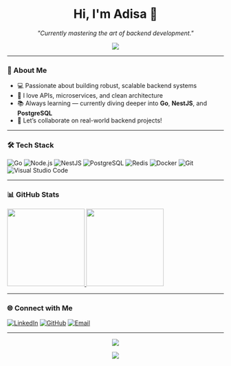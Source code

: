 <h1 align="center">Hi, I'm Adisa 👋</h1>

<p align="center">
  <i>"Currently mastering the art of backend development."</i>
</p>

<p align="center">
  <img src="https://readme-typing-svg.demolab.com/?lines=Backend+Developer;Golang,+Node.js+Enthusiast;Open+Source+Lover;Let’s+Build+Something+Cool!" />
</p>

---

### 🚀 About Me

- 💻 Passionate about building robust, scalable backend systems
- 🔁 I love APIs, microservices, and clean architecture
- 📚 Always learning — currently diving deeper into **Go**, **NestJS**, and **PostgreSQL**
- 🤝 Let’s collaborate on real-world backend projects!

---

### 🛠️ Tech Stack

![Go](https://img.shields.io/badge/-Go-00ADD8?style=flat&logo=go&logoColor=white)
![Node.js](https://img.shields.io/badge/-Node.js-339933?style=flat&logo=node.js&logoColor=white)
![NestJS](https://img.shields.io/badge/-NestJS-E0234E?style=flat&logo=nestjs&logoColor=white)
![PostgreSQL](https://img.shields.io/badge/-PostgreSQL-336791?style=flat&logo=postgresql&logoColor=white)
![Redis](https://img.shields.io/badge/-Redis-DC382D?style=flat&logo=redis&logoColor=white)
![Docker](https://img.shields.io/badge/-Docker-2496ED?style=flat&logo=docker&logoColor=white)
![Git](https://img.shields.io/badge/-Git-F05032?style=flat&logo=git&logoColor=white)
![Visual Studio Code](https://img.shields.io/badge/-VSCode-007ACC?style=flat&logo=visual-studio-code&logoColor=white)

---

### 📊 GitHub Stats

<p align="left">
<a href="https://github.com/adisalaras">
  <img height="180em" src="https://github-readme-stats-eight-theta.vercel.app/api?username=adisalaras&show_icons=true&theme=algolia&include_all_commits=true&count_private=true"/>
  <img height="180em" src="https://github-readme-stats-eight-theta.vercel.app/api/top-langs/?username=adisalaras&layout=compact&theme=algolia"/>
</a>
</p>

---

### 🌐 Connect with Me

[![LinkedIn](https://img.shields.io/badge/-LinkedIn-0077B5?style=flat&logo=linkedin&logoColor=white)](https://www.linkedin.com/in/adisa-laras-pertiwi-a63794284/)
[![GitHub](https://img.shields.io/badge/-GitHub-181717?style=flat&logo=github&logoColor=white)](https://github.com/adisalaras)
[![Email](https://img.shields.io/badge/-Email-D14836?style=flat&logo=gmail&logoColor=white)](mailto:adisalaras20@gmail.com)

---

<p align="center">
  <img src="https://github-profile-trophy.vercel.app/?username=adisalaras&theme=algolia&row=1&column=6" />
</p>

<p align="center">
  <img src="https://komarev.com/ghpvc/?username=adisalaras&label=Profile%20views&color=0e75b6&style=flat" />
</p>

